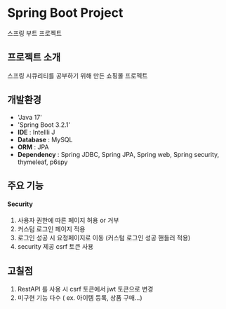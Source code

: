 # Spring Boot Project
스프링 부트 프로젝트


## 프로젝트 소개
스프링 시큐리티를 공부하기 위해 만든 쇼핑몰 프로젝트

## 개발환경
- 'Java 17'
- 'Spring Boot 3.2.1'
- **IDE** : Intellli J
- **Database** : MySQL
- **ORM** : JPA
- **Dependency** : Spring JDBC, Spring JPA, Spring web, Spring security, thymeleaf, p6spy

## 주요 기능
#### Security
1. 사용자 권한에 따른 페이지 허용 or 거부
2. 커스텀 로그인 페이지 적용
3. 로그인 성공 시 요청페이지로 이동 (커스텀 로그인 성공 핸들러 적용)
5. security 제공 csrf 토큰 사용

## 고칠점
1. RestAPI 를 사용 시 csrf 토큰에서 jwt 토큰으로 변경
2. 미구현 기능 다수 ( ex. 아이템 등록, 상품 구매...)
